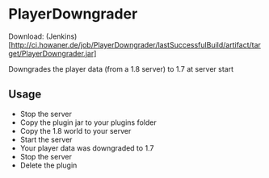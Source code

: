 PlayerDowngrader
================

Download: (Jenkins)[http://ci.howaner.de/job/PlayerDowngrader/lastSuccessfulBuild/artifact/target/PlayerDowngrader.jar]

Downgrades the player data (from a 1.8 server) to 1.7 at server start

Usage
------------

- Stop the server
- Copy the plugin jar to your plugins folder
- Copy the 1.8 world to your server
- Start the server
- Your player data was downgraded to 1.7
- Stop the server
- Delete the plugin

